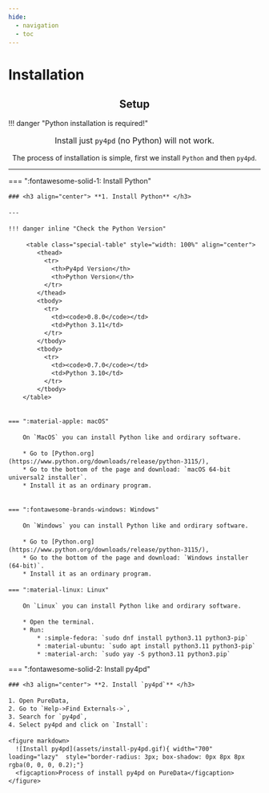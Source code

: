 ```yaml
---
hide:
  - navigation
  - toc
---
```


# Installation

## <h2 align="center"> **Setup** </h2>

!!! danger "Python installation is required!"
    <p style="font-size: 16px" align="center">Install just `py4pd` (no Python) will not work.</p>

 <p align="center"> The process of installation is simple, first we install <code>Python</code> and then <code>py4pd</code>. </p>

---

=== ":fontawesome-solid-1: Install Python"


    ### <h3 align="center"> **1. Install Python** </h3>

    ---

    !!! danger inline "Check the Python Version"

         <table class="special-table" style="width: 100%" align="center">
            <thead>
              <tr>
                <th>Py4pd Version</th>
                <th>Python Version</th>
              </tr>
            </thead>
            <tbody>
              <tr>
                <td><code>0.8.0</code></td>
                <td>Python 3.11</td>
              </tr>
            </tbody>
            <tbody>
              <tr>
                <td><code>0.7.0</code></td>
                <td>Python 3.10</td>
              </tr>
            </tbody>
        </table>


    === ":material-apple: macOS"

        On `MacOS` you can install Python like and ordirary software.

        * Go to [Python.org](https://www.python.org/downloads/release/python-3115/),
        * Go to the bottom of the page and download: `macOS 64-bit universal2 installer`.
        * Install it as an ordinary program.


    === ":fontawesome-brands-windows: Windows"

        On `Windows` you can install Python like and ordirary software.

        * Go to [Python.org](https://www.python.org/downloads/release/python-3115/),
        * Go to the bottom of the page and download: `Windows installer (64-bit)`.
        * Install it as an ordinary program.

    === ":material-linux: Linux"

        On `Linux` you can install Python like and ordirary software.

        * Open the terminal.
        * Run: 
            * :simple-fedora: `sudo dnf install python3.11 python3-pip`
            * :material-ubuntu: `sudo apt install python3.11 python3-pip` 
            * :material-arch: `sudo yay -S python3.11 python3.pip`

=== ":fontawesome-solid-2: Install py4pd"

    ### <h3 align="center"> **2. Install `py4pd`** </h3>

    1. Open PureData,
    2. Go to `Help->Find Externals->`,
    3. Search for `py4pd`,
    4. Select py4pd and click on `Install`:

    <figure markdown>
      ![Install py4pd](assets/install-py4pd.gif){ width="700" loading="lazy"  style="border-radius: 3px; box-shadow: 0px 8px 8px rgba(0, 0, 0, 0.2);"}
      <figcaption>Process of install py4pd on PureData</figcaption>
    </figure>
